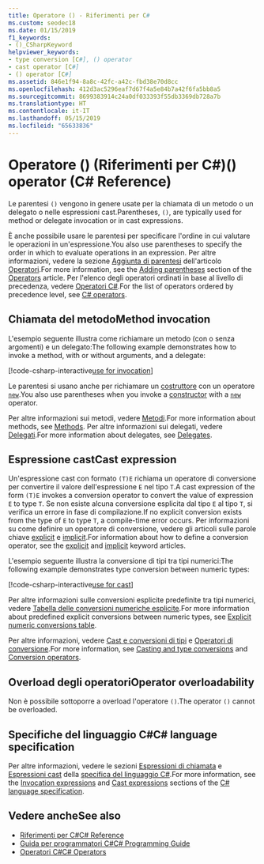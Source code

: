 ```yaml
---
title: Operatore () - Riferimenti per C#
ms.custom: seodec18
ms.date: 01/15/2019
f1_keywords:
- ()_CSharpKeyword
helpviewer_keywords:
- type conversion [C#], () operator
- cast operator [C#]
- () operator [C#]
ms.assetid: 846e1f94-8a8c-42fc-a42c-fbd38e70d8cc
ms.openlocfilehash: 412d3ac5296eaf7d67f4a5e84b7a42f6fa5bb8a5
ms.sourcegitcommit: 8699383914c24a0df033393f55db3369db728a7b
ms.translationtype: HT
ms.contentlocale: it-IT
ms.lasthandoff: 05/15/2019
ms.locfileid: "65633836"
---
```

# <a name="-operator-c-reference"></a><span data-ttu-id="a23e0-102">Operatore () (Riferimenti per C#)</span><span class="sxs-lookup"><span data-stu-id="a23e0-102">() operator (C# Reference)</span></span>

<span data-ttu-id="a23e0-103">Le parentesi `()` vengono in genere usate per la chiamata di un metodo o un delegato o nelle espressioni cast.</span><span class="sxs-lookup"><span data-stu-id="a23e0-103">Parentheses, `()`, are typically used for method or delegate invocation or in cast expressions.</span></span>

<span data-ttu-id="a23e0-104">È anche possibile usare le parentesi per specificare l'ordine in cui valutare le operazioni in un'espressione.</span><span class="sxs-lookup"><span data-stu-id="a23e0-104">You also use parentheses to specify the order in which to evaluate operations in an expression.</span></span> <span data-ttu-id="a23e0-105">Per altre informazioni, vedere la sezione [Aggiunta di parentesi](../../programming-guide/statements-expressions-operators/operators.md#adding-parentheses) dell'articolo [Operatori](../../programming-guide/statements-expressions-operators/operators.md).</span><span class="sxs-lookup"><span data-stu-id="a23e0-105">For more information, see the [Adding parentheses](../../programming-guide/statements-expressions-operators/operators.md#adding-parentheses) section of the [Operators](../../programming-guide/statements-expressions-operators/operators.md) article.</span></span> <span data-ttu-id="a23e0-106">Per l'elenco degli operatori ordinati in base al livello di precedenza, vedere [ Operatori C#](index.md).</span><span class="sxs-lookup"><span data-stu-id="a23e0-106">For the list of operators ordered by precedence level, see [C# operators](index.md).</span></span>

## <a name="method-invocation"></a><span data-ttu-id="a23e0-107">Chiamata del metodo</span><span class="sxs-lookup"><span data-stu-id="a23e0-107">Method invocation</span></span>

<span data-ttu-id="a23e0-108">L'esempio seguente illustra come richiamare un metodo (con o senza argomenti) e un delegato:</span><span class="sxs-lookup"><span data-stu-id="a23e0-108">The following example demonstrates how to invoke a method, with or without arguments, and a delegate:</span></span>

[!code-csharp-interactive[use for invocation](~/samples/snippets/csharp/language-reference/operators/InvocationOperatorExamples.cs#Invocation)]

<span data-ttu-id="a23e0-109">Le parentesi si usano anche per richiamare un [costruttore](../../programming-guide/classes-and-structs/constructors.md) con un operatore [`new`](../keywords/new-operator.md).</span><span class="sxs-lookup"><span data-stu-id="a23e0-109">You also use parentheses when you invoke a [constructor](../../programming-guide/classes-and-structs/constructors.md) with a [`new`](../keywords/new-operator.md) operator.</span></span>

<span data-ttu-id="a23e0-110">Per altre informazioni sui metodi, vedere [Metodi](../../programming-guide/classes-and-structs/methods.md).</span><span class="sxs-lookup"><span data-stu-id="a23e0-110">For more information about methods, see [Methods](../../programming-guide/classes-and-structs/methods.md).</span></span> <span data-ttu-id="a23e0-111">Per altre informazioni sui delegati, vedere [Delegati](../../programming-guide/delegates/index.md).</span><span class="sxs-lookup"><span data-stu-id="a23e0-111">For more information about delegates, see [Delegates](../../programming-guide/delegates/index.md).</span></span>

## <a name="cast-expression"></a><span data-ttu-id="a23e0-112">Espressione cast</span><span class="sxs-lookup"><span data-stu-id="a23e0-112">Cast expression</span></span>

<span data-ttu-id="a23e0-113">Un'espressione cast con formato `(T)E` richiama un operatore di conversione per convertire il valore dell'espressione `E` nel tipo `T`.</span><span class="sxs-lookup"><span data-stu-id="a23e0-113">A cast expression of the form `(T)E` invokes a conversion operator to convert the value of expression `E` to type `T`.</span></span> <span data-ttu-id="a23e0-114">Se non esiste alcuna conversione esplicita dal tipo `E` al tipo `T`, si verifica un errore in fase di compilazione.</span><span class="sxs-lookup"><span data-stu-id="a23e0-114">If no explicit conversion exists from the type of `E` to type `T`, a compile-time error occurs.</span></span> <span data-ttu-id="a23e0-115">Per informazioni su come definire un operatore di conversione, vedere gli articoli sulle parole chiave [explicit](../keywords/explicit.md) e [implicit](../keywords/implicit.md).</span><span class="sxs-lookup"><span data-stu-id="a23e0-115">For information about how to define a conversion operator, see the [explicit](../keywords/explicit.md) and [implicit](../keywords/implicit.md) keyword articles.</span></span>

<span data-ttu-id="a23e0-116">L'esempio seguente illustra la conversione di tipi tra tipi numerici:</span><span class="sxs-lookup"><span data-stu-id="a23e0-116">The following example demonstrates type conversion between numeric types:</span></span>

[!code-csharp-interactive[use for cast](~/samples/snippets/csharp/language-reference/operators/InvocationOperatorExamples.cs#Cast)]

<span data-ttu-id="a23e0-117">Per altre informazioni sulle conversioni esplicite predefinite tra tipi numerici, vedere [Tabella delle conversioni numeriche esplicite](../keywords/explicit-numeric-conversions-table.md).</span><span class="sxs-lookup"><span data-stu-id="a23e0-117">For more information about predefined explicit conversions between numeric types, see [Explicit numeric conversions table](../keywords/explicit-numeric-conversions-table.md).</span></span>

<span data-ttu-id="a23e0-118">Per altre informazioni, vedere [Cast e conversioni di tipi](../../programming-guide/types/casting-and-type-conversions.md) e [Operatori di conversione](../../programming-guide/statements-expressions-operators/conversion-operators.md).</span><span class="sxs-lookup"><span data-stu-id="a23e0-118">For more information, see [Casting and type conversions](../../programming-guide/types/casting-and-type-conversions.md) and [Conversion operators](../../programming-guide/statements-expressions-operators/conversion-operators.md).</span></span>

## <a name="operator-overloadability"></a><span data-ttu-id="a23e0-119">Overload degli operatori</span><span class="sxs-lookup"><span data-stu-id="a23e0-119">Operator overloadability</span></span>

<span data-ttu-id="a23e0-120">Non è possibile sottoporre a overload l'operatore `()`.</span><span class="sxs-lookup"><span data-stu-id="a23e0-120">The operator `()` cannot be overloaded.</span></span>

## <a name="c-language-specification"></a><span data-ttu-id="a23e0-121">Specifiche del linguaggio C#</span><span class="sxs-lookup"><span data-stu-id="a23e0-121">C# language specification</span></span>

<span data-ttu-id="a23e0-122">Per altre informazioni, vedere le sezioni [Espressioni di chiamata](~/_csharplang/spec/expressions.md#invocation-expressions) e [Espressioni cast](~/_csharplang/spec/expressions.md#cast-expressions) della [specifica del linguaggio C#](../language-specification/index.md).</span><span class="sxs-lookup"><span data-stu-id="a23e0-122">For more information, see the [Invocation expressions](~/_csharplang/spec/expressions.md#invocation-expressions) and [Cast expressions](~/_csharplang/spec/expressions.md#cast-expressions) sections of the [C# language specification](../language-specification/index.md).</span></span>

## <a name="see-also"></a><span data-ttu-id="a23e0-123">Vedere anche</span><span class="sxs-lookup"><span data-stu-id="a23e0-123">See also</span></span>

- [<span data-ttu-id="a23e0-124">Riferimenti per C#</span><span class="sxs-lookup"><span data-stu-id="a23e0-124">C# Reference</span></span>](../index.md)
- [<span data-ttu-id="a23e0-125">Guida per programmatori C#</span><span class="sxs-lookup"><span data-stu-id="a23e0-125">C# Programming Guide</span></span>](../../programming-guide/index.md)
- [<span data-ttu-id="a23e0-126">Operatori C#</span><span class="sxs-lookup"><span data-stu-id="a23e0-126">C# Operators</span></span>](index.md)
